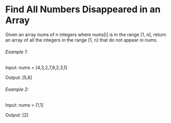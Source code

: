 # Find All Numbers Disappeared in an Array

Given an array nums of n integers where nums[i] is in the range [1, n], return an array of all the integers in the range [1, n] that do not appear in nums.

###### Example 1:

Input: nums = [4,3,2,7,8,2,3,1]

Output: [5,6]

###### Example 2:

Input: nums = [1,1]

Output: [2]